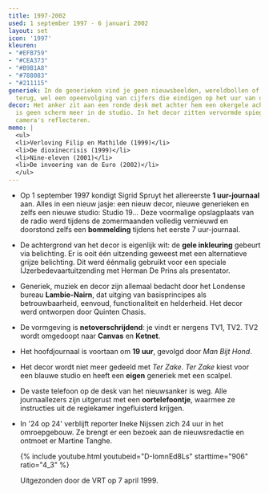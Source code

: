 ```yaml
---
title: 1997-2002
used: 1 september 1997 - 6 januari 2002
layout: set
icon: '1997'
kleuren:
- "#EFB759"
- "#CEA373"
- "#B9B1A8"
- "#788083"
- "#211115"
generiek: In de generieken vind je geen nieuwsbeelden, wereldbollen of andere franjes
  terug, wel een opeenvolging van cijfers die eindigen op het uur van de nieuwsuitzending.
decor: Het anker zit aan een ronde desk met achter hem een okergele achtergrond. Er
  is geen scherm meer in de studio. In het decor zitten vervormde spiegels die de
  camera's reflecteren.
memo: |
  <ul>
  <li>Verloving Filip en Mathilde (1999)</li>
  <li>De dioxinecrisis (1999)</li>
  <li>Nine-eleven (2001)</li>
  <li>De invoering van de Euro (2002)</li>
  </ul>
---
```


* Op 1 september 1997 kondigt Sigrid Spruyt het allereerste **1 uur-journaal** aan. Alles in een nieuw jasje: een nieuw decor, nieuwe generieken en zelfs een nieuwe studio: Studio 19... Deze voormalige opslagplaats van de radio werd tijdens de zomermaanden volledig vernieuwd en doorstond zelfs een **bommelding** tijdens het eerste 7 uur-journaal.

* De achtergrond van het decor is eigenlijk wit: de **gele inkleuring** gebeurt via belichting. Er is ooit één uitzending geweest met een alternatieve grijze belichting. Dit werd éénmalig gebruikt voor een speciale IJzerbedevaartuitzending met Herman De Prins als presentator.

* Generiek, muziek en decor zijn allemaal bedacht door het Londense bureau **Lambie-Nairn**, dat uitging van basisprincipes als betrouwbaarheid, eenvoud, functionaliteit en helderheid. Het decor werd ontworpen door Quinten Chasis.

* De vormgeving is **netoverschrijdend**: je vindt er nergens TV1, TV2. TV2 wordt omgedoopt naar **Canvas** en **Ketnet**.

* Het hoofdjournaal is voortaan om **19 uur**, gevolgd door <cite>Man Bijt Hond</cite>.

* Het decor wordt niet meer gedeeld met <cite>Ter Zake</cite>. <cite>Ter Zake</cite> kiest voor een blauwe studio en heeft een **eigen** generiek met een scalpel.

* De vaste telefoon op de desk van het nieuwsanker is weg. Alle journaallezers zijn uitgerust met een **oortelefoontje**, waarmee ze instructies uit de regiekamer ingefluisterd krijgen.

* In '24 op 24' verblijft reporter Ineke Nijssen zich 24 uur in het omroepgebouw. Ze brengt er een bezoek aan de nieuwsredactie en ontmoet er Martine Tanghe.

  {% include youtube.html youtubeid="D-IomnEd8Ls" starttime="906" ratio="4_3" %}

  Uitgezonden door de VRT op 7 april 1999.
